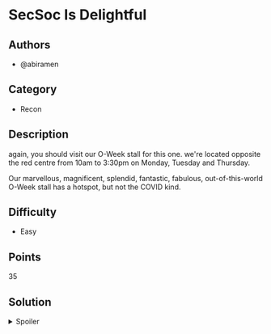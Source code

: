 # SecSoc Is Delightful

## Authors
- @abiramen

## Category
- Recon

## Description
again, you should visit our O-Week stall for this one. we're located opposite the red centre from 10am to 3:30pm on Monday, Tuesday and Thursday.

Our marvellous, magnificent, splendid, fantastic, fabulous, out-of-this-world O-Week stall has a hotspot, but not the COVID kind.

## Difficulty
- Easy

## Points
35

## Solution
<details>
<summary>Spoiler</summary>

### Idea
Wi-Fi hotspots/networks are a great place to put invisible messages!

### Walkthrough
1. Visit our O-Week SecSoc stall! (not that it exists at the time you're reading this)
2. At the stall, we had set up a router broadcasting a Wi-Fi network with the flag in it's name. The hotspot clue in the question would hopefully have prompted you to search for hotspots with your phone, and discover the flag!

### Flag
`OWEEK{its.in.the.air.around.you}`
</details>
